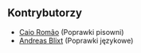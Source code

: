 ## Kontrybutorzy

 - [Caio Romão][1] (Poprawki pisowni)
 - [Andreas Blixt][2] (Poprawki językowe)

[1]: https://github.com/caio
[2]: https://github.com/blixt
